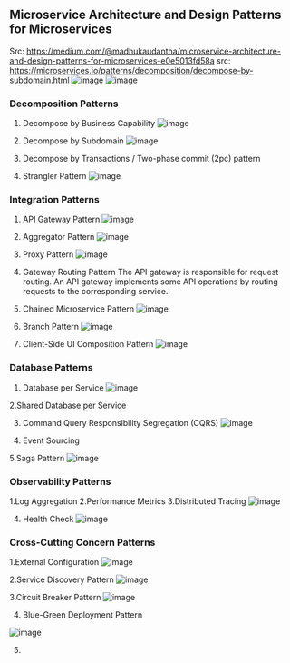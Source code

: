 ## Microservice Architecture and Design Patterns for Microservices
Src: https://medium.com/@madhukaudantha/microservice-architecture-and-design-patterns-for-microservices-e0e5013fd58a
src: https://microservices.io/patterns/decomposition/decompose-by-subdomain.html
![image](https://user-images.githubusercontent.com/69948118/182506406-96eda3d8-bab5-4f10-a1ac-130278a524fd.png)
![image](https://user-images.githubusercontent.com/69948118/182509521-b4072042-f2dd-4939-bb2a-061e6ebb51a5.png)


### Decomposition Patterns
1. Decompose by Business Capability
![image](https://user-images.githubusercontent.com/69948118/182508629-56a04f9d-3803-4953-bac3-03f2aae10ee6.png)

3. Decompose by Subdomain
 ![image](https://user-images.githubusercontent.com/69948118/182508724-f606d5c6-7163-4dea-a00a-1474860e17ca.png)
 
4. Decompose by Transactions / Two-phase commit (2pc) pattern
5. Strangler Pattern
![image](https://user-images.githubusercontent.com/69948118/182509322-f5d1c1ee-4f6e-47c6-8bbb-0560c0bca94a.png)

### Integration Patterns
1. API Gateway Pattern
![image](https://user-images.githubusercontent.com/69948118/182509684-692c6637-6e3a-4d08-ab43-7dafbe95f9ad.png)

2. Aggregator Pattern
![image](https://user-images.githubusercontent.com/69948118/182510048-031041d1-b96b-4cdb-8314-08aaf5c0d605.png)

3. Proxy Pattern
![image](https://user-images.githubusercontent.com/69948118/182510147-2bff4fad-27cb-442c-ad5f-8fe7b473a793.png)

4. Gateway Routing Pattern
The API gateway is responsible for request routing. An API gateway implements some API operations by routing requests to the corresponding service.

5. Chained Microservice Pattern
![image](https://user-images.githubusercontent.com/69948118/182510324-55c3ad5b-6603-420b-a0f7-ae9f9149ffc7.png)

6. Branch Pattern
![image](https://user-images.githubusercontent.com/69948118/182510524-67eb0616-26c1-4d46-b16b-24134d8e89a1.png)

7. Client-Side UI Composition Pattern
![image](https://user-images.githubusercontent.com/69948118/182510663-9c4e31cc-dd52-436c-866f-19fbc03160e9.png)

### Database Patterns
1. Database per Service
![image](https://user-images.githubusercontent.com/69948118/182510939-2679822e-8902-4916-a05d-885a6dac4f7e.png)

2.Shared Database per Service

3. Command Query Responsibility Segregation (CQRS)
![image](https://user-images.githubusercontent.com/69948118/182511427-e434b8ec-9345-4be4-9d6a-b21a2526b483.png)

4. Event Sourcing

5.Saga Pattern
![image](https://user-images.githubusercontent.com/69948118/182512068-aa2b3396-1fdb-4f84-9842-9f69cdf85a2f.png)


### Observability Patterns
1.Log Aggregation
2.Performance Metrics
3.Distributed Tracing
![image](https://user-images.githubusercontent.com/69948118/182512712-d4d664df-4422-4067-a598-e439add3d37e.png)

4. Health Check
![image](https://user-images.githubusercontent.com/69948118/182512787-e3be595d-dba2-4e46-a6a9-3b4e4592db3d.png)


### Cross-Cutting Concern Patterns
1.External Configuration
![image](https://user-images.githubusercontent.com/69948118/182512896-aa6f95c4-a7ae-4a9c-809f-3a1c99599e8a.png)

2.Service Discovery Pattern
![image](https://user-images.githubusercontent.com/69948118/182513079-0fee67dc-b22a-4f72-a273-088938d21148.png)

3.Circuit Breaker Pattern
![image](https://user-images.githubusercontent.com/69948118/182513301-a7214669-00ef-4fdd-8aca-80e1798ad384.png)

4. Blue-Green Deployment Pattern

![image](https://user-images.githubusercontent.com/69948118/182513450-f8d6cea6-003f-4c3d-aa59-377ac21e2a96.png)

5.










